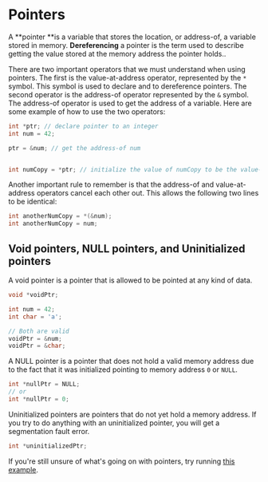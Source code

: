 # Pointers

A **pointer **is a variable that stores the location, or address-of, a variable stored in memory. **Dereferencing** a pointer is the term used to describe getting the value stored at the memory address the pointer holds..

There are two important operators that we must understand when using pointers. The first is the value-at-address operator, represented by the `*` symbol. This symbol is used to declare and to dereference pointers. The second operator is the address-of operator represented by the `&` symbol. The address-of operator is used to get the address of a variable. Here are some example of how to use the two operators:

```c
int *ptr; // declare pointer to an integer
int num = 42;

ptr = &num; // get the address-of num


int numCopy = *ptr; // initialize the value of numCopy to be the value-at-address stored in ptr 
```

Another important rule to remember is that the address-of and value-at-address operators cancel each other out. This allows the following two lines to be identical:
```c
int anotherNumCopy = *(&num);
int anotherNumCopy = num;
```

## Void pointers, NULL pointers, and Uninitialized pointers

A void pointer is a pointer that is allowed to be pointed at any kind of data.
```c
void *voidPtr;

int num = 42;
int char = 'a';

// Both are valid
voidPtr = &num;
voidPtr = &char;
```
A NULL pointer is a pointer that does not hold a valid memory address due to the fact that it was initialized pointing to memory address `0` or `NULL`.
```c
int *nullPtr = NULL;
// or
int *nullPtr = 0;
```
Uninitialized pointers are pointers that do not yet hold a memory address. If you try to do anything with an uninitialized pointer, you will get a segmentation fault error.
```c
int *uninitializedPtr;
```

If you're still unsure of what's going on with pointers, try running [this example](/Basics/pointers.c).



